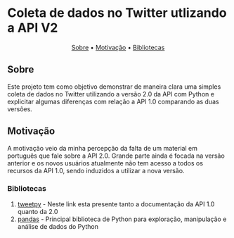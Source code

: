 <h1>Coleta de dados no Twitter utlizando a API V2</h1>

<p align = center> 
    <a href = '#sobre'>Sobre</a> •
    <a href = '#motivacao'>Motivação</a> •
    <a href = '#bibliotecas'>Bibliotecas</a>
</p>

<h2 id = 'sobre'>Sobre</h2>
Este projeto tem como objetivo demonstrar de maneira clara uma simples coleta de dados no Twitter utilizando a versão 2.0 da API com Python
e explicitar algumas diferenças com relação a API 1.0 comparando as duas versões.

<h2 id = 'motivacao'>Motivação</h2>
A motivação veio da minha percepção da falta de um material em português que fale sobre a API 2.0. Grande parte ainda é focada na versão
anterior e os novos usuários atualmente não tem acesso a todos os recursos da API 1.0, sendo induzidos a utilizar a nova versão.


<h3 id = 'bibliotecas'>Bibliotecas</h3>

1.	<a href='https://docs.tweepy.org/en/stable/'>tweetpy</a> - Neste link esta presente tanto a documentação da API 1.0 quanto da 2.0<br>	
2.	<a href='https://pandas.pydata.org/docs/index.html'>pandas</a> - Principal biblioteca de Python para exploração, manipulação e análise de dados do Python <br>

